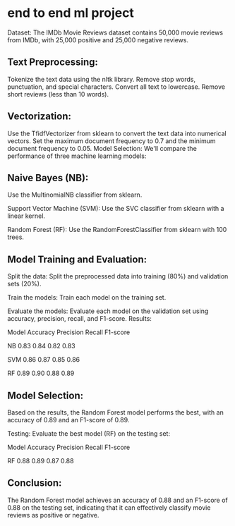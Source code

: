 # end to end ml project
Dataset: The IMDb Movie Reviews dataset contains 50,000 movie reviews from IMDb, with 25,000 positive and 25,000 negative reviews.

## Text Preprocessing:
Tokenize the text data using the nltk library.
Remove stop words, punctuation, and special characters.
Convert all text to lowercase.
Remove short reviews (less than 10 words).

## Vectorization:
Use the TfidfVectorizer from sklearn to convert the text data into numerical vectors.
Set the maximum document frequency to 0.7 and the minimum document frequency to 0.05.
Model Selection: We'll compare the performance of three machine learning models:

## Naive Bayes (NB):
Use the MultinomialNB classifier from sklearn.

Support Vector Machine (SVM):
Use the SVC classifier from sklearn with a linear kernel.

Random Forest (RF):
Use the RandomForestClassifier from sklearn with 100 trees.

## Model Training and Evaluation:

Split the data:
Split the preprocessed data into training (80%) and validation sets (20%).

Train the models:
Train each model on the training set.

Evaluate the models:
Evaluate each model on the validation set using accuracy, precision, recall, and F1-score.
Results:

Model	Accuracy	Precision	Recall	F1-score


NB	  0.83	  0.84	  0.82	  0.83

SVM	  0.86	  0.87	  0.85	  0.86

RF	  0.89	  0.90	  0.88	  0.89


## Model Selection:
Based on the results, the Random Forest model performs the best, with an accuracy of 0.89 and an F1-score of 0.89.

Testing: Evaluate the best model (RF) on the testing set:

Model	Accuracy	Precision	Recall	F1-score

RF	0.88	0.89	0.87	0.88
## Conclusion: 
The Random Forest model achieves an accuracy of 0.88 and an F1-score of 0.88 on the testing set, indicating that it can effectively classify movie reviews as positive or negative.
